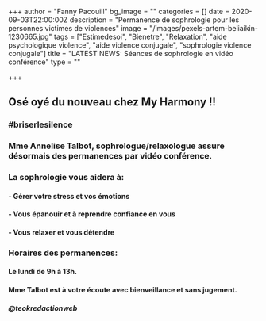 +++
author = "Fanny Pacouill"
bg_image = ""
categories = []
date = 2020-09-03T22:00:00Z
description = "Permanence de sophrologie pour les personnes victimes de violences"
image = "/images/pexels-artem-beliaikin-1230665.jpg"
tags = ["Estimedesoi", "Bienetre", "Relaxation", "aide psychologique violence", "aide violence conjugale", "sophrologie violence conjugale"]
title = "LATEST NEWS: Séances de sophrologie en vidéo conférence"
type = ""

+++
## **Osé oyé du nouveau chez My Harmony !!**

### #briserlesilence

### Mme Annelise Talbot, **sophrologue/relaxologue assure désormais des permanences par vidéo conférence.**

### **La sophrologie vous aidera à:**

#### - Gérer votre stress et vos émotions

#### - Vous épanouir et à reprendre confiance en vous

#### - Vous relaxer et vous détendre

### **Horaires des permanences:**

#### Le lundi de 9h à 13h.

#### **Mme Talbot est à votre écoute avec bienveillance et sans jugement.**

##### @_teokredactionweb_